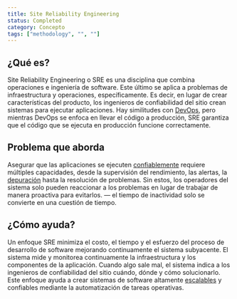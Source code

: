 ```yaml
---
title: Site Reliability Engineering
status: Completed
category: Concepto
tags: ["methodology", "", ""]
---
```


## ¿Qué es?

Site Reliability Engineering o SRE es una disciplina que combina operaciones e ingeniería de software.
Este último se aplica a problemas de infraestructura y operaciones, específicamente.
Es decir, en lugar de crear características del producto, los ingenieros de confiabilidad del sitio crean sistemas para ejecutar aplicaciones.
Hay similitudes con [DevOps](/es/devops/), pero mientras DevOps se enfoca en llevar el código a producción,
SRE garantiza que el código que se ejecuta en producción funcione correctamente.

## Problema que aborda

Asegurar que las aplicaciones se ejecuten [confiablemente](/es/reliability/) requiere múltiples capacidades,
desde la supervisión del rendimiento, las alertas, la [depuración](/es/debugging/) hasta la resolución de problemas.
Sin estos, los operadores del sistema solo pueden reaccionar a los problemas en lugar de trabajar de manera proactiva para evitarlos.
— el tiempo de inactividad solo se convierte en una cuestión de tiempo.

## ¿Cómo ayuda?

Un enfoque SRE minimiza el costo, el tiempo y el esfuerzo del proceso de desarrollo de software
mejorando continuamente el sistema subyacente.
El sistema mide y monitorea continuamente la infraestructura y los componentes de la aplicación.
Cuando algo sale mal, el sistema indica a los ingenieros de confiabilidad del sitio cuándo, dónde y cómo solucionarlo.
Este enfoque ayuda a crear sistemas de software altamente [escalables](/es/scalability/) y confiables mediante la automatización de tareas operativas.
